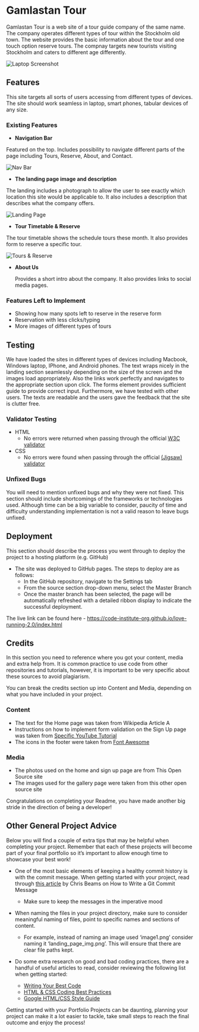 # Gamlastan Tour

Gamlastan Tour is a web site of a tour guide company of the same name. The company operates different types of tour within the Stockholm old town. The website provides the basic information about the tour and one touch option reserve tours. The compnay targets new tourists visiting Stockholm and caters to different age differently. 

![Laptop Screenshot](https://github.com/fokhrun/gamlastan_tours/blob/main/images/image1.jpeg)


## Features 

This site targets all sorts of users accessing from different types of devices. The site should work seamless in laptop, smart phones, tabular devices of any size. 

### Existing Features

- __Navigation Bar__

Featured on the top. Includes possibility to navigate different parts of the page including Tours, Reserve, About, and Contact. 


![Nav Bar](https://github.com/fokhrun/gamlastan_tours/blob/main/images/navigation.png)

- __The landing page image and description__

The landing includes a photograph to allow the user to see exactly which location this site would be applicable to. It also includes a description that describes what the company offers. 

![Landing Page](https://github.com/fokhrun/gamlastan_tours/blob/main/images/landing_section.png)

- __Tour Timetable & Reserve__

The tour timetable shows the schedule tours these month. It also provides form to reserve a specific tour. 

![Tours & Reserve](https://github.com/fokhrun/gamlastan_tours/blob/main/images/tours_reserve.png)

- __About Us__

  Provides a short intro about the company. It also provides links to social media pages. 

### Features Left to Implement

- Showing how many spots left to reserve in the reserve form
- Reservation with less clicks/typing
- More images of different types of tours

## Testing 

We have loaded the sites in different types of devices including Macbook, Windows laptop, IPhone, and Android phones. The text wraps nicely in the landing section seamlessly depending on the size of the screen and the images load appropriately. Also the links work perfectly and navigates to the appropriate section upon click. The forms element provides sufficient guide to provide correct input. Furthermore, we have tested with other users. The texts are readable and the users gave the feedback that the site is clutter free. 

### Validator Testing 

- HTML
  - No errors were returned when passing through the official [W3C validator](https://validator.w3.org/nu/?doc=https%3A%2F%2Fcode-institute-org.github.io%2Flove-running-2.0%2Findex.html)
- CSS
  - No errors were found when passing through the official [(Jigsaw) validator](https://jigsaw.w3.org/css-validator/validator?uri=https%3A%2F%2Fvalidator.w3.org%2Fnu%2F%3Fdoc%3Dhttps%253A%252F%252Fcode-institute-org.github.io%252Flove-running-2.0%252Findex.html&profile=css3svg&usermedium=all&warning=1&vextwarning=&lang=en#css)

### Unfixed Bugs

You will need to mention unfixed bugs and why they were not fixed. This section should include shortcomings of the frameworks or technologies used. Although time can be a big variable to consider, paucity of time and difficulty understanding implementation is not a valid reason to leave bugs unfixed. 

## Deployment

This section should describe the process you went through to deploy the project to a hosting platform (e.g. GitHub) 

- The site was deployed to GitHub pages. The steps to deploy are as follows: 
  - In the GitHub repository, navigate to the Settings tab 
  - From the source section drop-down menu, select the Master Branch
  - Once the master branch has been selected, the page will be automatically refreshed with a detailed ribbon display to indicate the successful deployment. 

The live link can be found here - https://code-institute-org.github.io/love-running-2.0/index.html 


## Credits 

In this section you need to reference where you got your content, media and extra help from. It is common practice to use code from other repositories and tutorials, however, it is important to be very specific about these sources to avoid plagiarism. 

You can break the credits section up into Content and Media, depending on what you have included in your project. 

### Content 

- The text for the Home page was taken from Wikipedia Article A
- Instructions on how to implement form validation on the Sign Up page was taken from [Specific YouTube Tutorial](https://www.youtube.com/)
- The icons in the footer were taken from [Font Awesome](https://fontawesome.com/)

### Media

- The photos used on the home and sign up page are from This Open Source site
- The images used for the gallery page were taken from this other open source site


Congratulations on completing your Readme, you have made another big stride in the direction of being a developer! 

## Other General Project Advice

Below you will find a couple of extra tips that may be helpful when completing your project. Remember that each of these projects will become part of your final portfolio so it’s important to allow enough time to showcase your best work! 

- One of the most basic elements of keeping a healthy commit history is with the commit message. When getting started with your project, read through [this article](https://chris.beams.io/posts/git-commit/) by Chris Beams on How to Write  a Git Commit Message 
  - Make sure to keep the messages in the imperative mood 

- When naming the files in your project directory, make sure to consider meaningful naming of files, point to specific names and sections of content.
  - For example, instead of naming an image used ‘image1.png’ consider naming it ‘landing_page_img.png’. This will ensure that there are clear file paths kept. 

- Do some extra research on good and bad coding practices, there are a handful of useful articles to read, consider reviewing the following list when getting started:
  - [Writing Your Best Code](https://learn.shayhowe.com/html-css/writing-your-best-code/)
  - [HTML & CSS Coding Best Practices](https://medium.com/@inceptiondj.info/html-css-coding-best-practice-fadb9870a00f)
  - [Google HTML/CSS Style Guide](https://google.github.io/styleguide/htmlcssguide.html#General)

Getting started with your Portfolio Projects can be daunting, planning your project can make it a lot easier to tackle, take small steps to reach the final outcome and enjoy the process! 